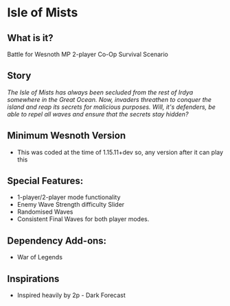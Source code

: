 # Isle of Mists

## What is it?
 Battle for Wesnoth MP 2-player Co-Op Survival Scenario

## Story
 _The Isle of Mists has always been secluded from the rest of Irdya somewhere in the Great Ocean. Now, invaders threathen to conquer the island and reap its secrets for malicious purposes. Will, it's defenders, be able to repel all waves and ensure that the secrets stay hidden?_

## Minimum Wesnoth Version
 - This was coded at the time of 1.15.11+dev so, any version after it can play this

## Special Features:
 - 1-player/2-player mode functionality
 - Enemy Wave Strength difficulty Slider
 - Randomised Waves
 - Consistent Final Waves for both player modes.

## Dependency Add-ons:
 - War of Legends

## Inspirations
 - Inspired heavily by 2p - Dark Forecast
